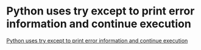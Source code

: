 # Python uses try except to print error information and continue execution
[Python uses try except to print error information and continue execution](https://aiwithcloud.com/2022/09/15/python_uses_try_except_to_print_error_information_and_continue_execution/)